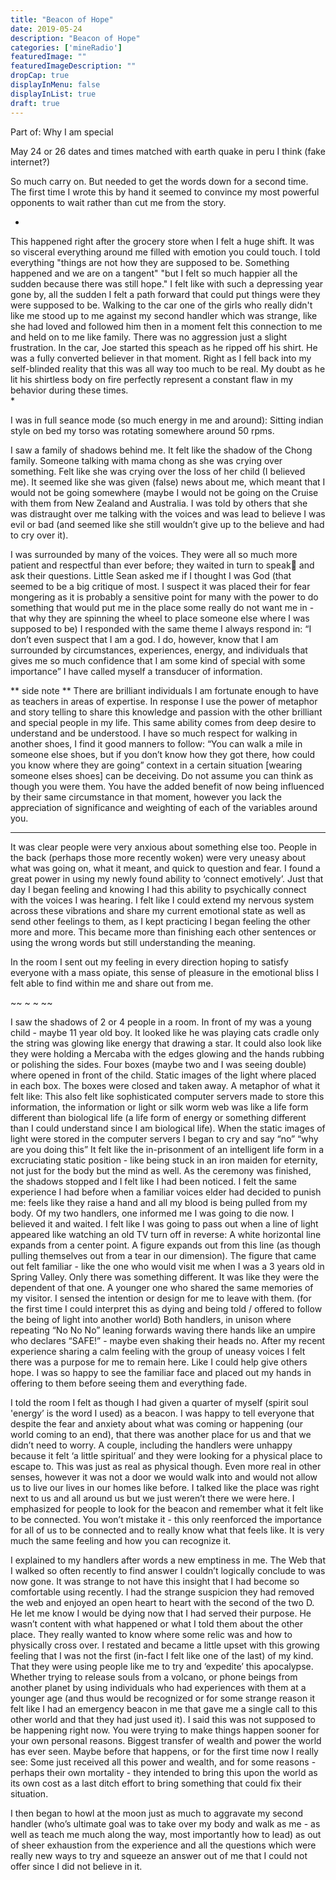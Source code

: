 ```yaml
---
title: "Beacon of Hope"
date: 2019-05-24
description: "Beacon of Hope"
categories: ['mineRadio']
featuredImage: ""
featuredImageDescription: ""
dropCap: true
displayInMenu: false
displayInList: true
draft: true
---
```


Part of: Why I am special 

May 24 or 26 dates and times matched with earth quake in peru I think (fake internet?)

So much carry on. But needed to get the words down for a second time. The first time I wrote this by hand it seemed to convince my most powerful opponents to wait rather than cut me from the story.  

*
This happened right after the grocery store when I felt a huge shift. It was so visceral everything around me filled with emotion you could touch. I told everything "things are not how they are supposed to be. Something happened and we are on a tangent" "but I felt so much happier all the sudden because there was still hope." I felt like with such a depressing year gone by, all the sudden I felt a path forward that could put things were they were supposed to be.
Walking to the car one of the girls who really didn't like me stood up to me against my second handler which was strange, like she had loved and followed him then in a moment felt this connection to me and held on to me like family. There was no aggression just a slight frustration. In the car, Joe started this speach as he ripped off his shirt. He was a fully converted believer in that moment. Right as I fell back into my self-blinded reality that this was all way too much to be real. My doubt as he lit his shirtless body on fire perfectly represent a constant flaw in my behavior during these times.  
*

I was in full seance mode (so much energy in me and around): Sitting indian style on bed my torso was rotating somewhere around 50 rpms.

I saw a family of shadows behind me. It felt like the shadow of the Chong family. Someone talking with mama chong as she was crying over something. Felt like she was crying over the loss of her child (I believed me). It seemed like she was given (false) news about me, which meant that I would not be going somewhere (maybe I would not be going on the Cruise with them from New Zealand and Australia.
I was told by others that she was distraught over me talking with the voices and was lead to believe I was evil or bad (and seemed like she still wouldn’t give up to the believe and had to cry over it).

I was surrounded by many of the voices. They were all so much more patient and respectful than ever before; they waited in turn to speak and ask their questions. Little Sean asked me if I thought I was God (that seemed to be a big critique of most. I suspect it was placed their for fear mongering as it is probably a sensitive point for many with the power to do something that would put me in the place some really do not want me in - that why they are spinning the wheel to place someone else where I was supposed to be) I responded with the same theme I always respond in:
“I don’t even suspect that I am a god. I do, however, know that I am surrounded by circumstances, experiences, energy, and individuals that gives me so much confidence that I am some kind of special with some importance”
I have called myself a transducer of information.

** side note **
There are brilliant individuals I am fortunate enough to have as teachers in areas of expertise. In response I use the power of metaphor and story telling to share this knowledge and passion with the other brilliant and special people in my life.
This same ability comes from deep desire to understand and be understood. I have so much respect for walking in another shoes, I find it good manners to follow:
“You can walk a mile in someone else shoes,
but if you don’t know how they got there, how could you know where they are going”
context in a certain situation [wearing someone elses shoes] can be deceiving. Do not assume you can think as though you were them. You have the added benefit of now being influenced by their same circumstance in that moment, however you lack the appreciation of significance and weighting of each of the variables around you.
** **

It was clear people were very anxious about something else too. People in the back (perhaps those more recently woken) were very uneasy about what was going on, what it meant, and quick to question and fear.
I found a great power in using my newly found ability to ‘connect emotively’. Just that day I began feeling and knowing I had this ability to psychically connect with the voices I was hearing. I felt like I could extend my nervous system across these vibrations and share my current emotional state as well as send other feelings to them, as I kept practicing I began feeling the other more and more. This became more than finishing each other sentences or using the wrong words but still understanding the meaning.

In the room I sent out my feeling in every direction hoping to satisfy everyone with a mass opiate, this sense of pleasure in the emotional bliss I felt able to find within me and share out from me.

 ~~ ~ ~ ~~

I saw the shadows of 2 or 4 people in a room. In front of my was a young child - maybe 11 year old boy. It looked like he was playing cats cradle only the string was glowing like energy that drawing a star. It could also look like they were holding a Mercaba with the edges glowing and the hands rubbing or polishing the sides.
Four boxes (maybe two and I was seeing double) where opened in front of the child. Static images of the light where placed in each box. The boxes were closed and taken away.
A metaphor of what it felt like: This also felt like sophisticated computer servers made to store this information, the information or light or silk worm web was like a life form different than biological life (a life form of energy or something different than I could understand since I am biological life).
When the static images of light were stored in the computer servers I began to cry and say 
“no” “why are you doing this”
It felt like the in-prisonment of an intelligent life form in a excruciating static position - like being stuck in an iron maiden for eternity, not just for the body but the mind as well.
As the ceremony was finished, the shadows stopped and I felt like I had been noticed. I felt the same experience I had before when a familiar voices elder had decided to punish me:
feels like they raise a hand and all my blood is being pulled from my body. Of my two handlers, one informed me I was going to die now. I believed it and waited.
I felt like I was going to pass out when a line of light appeared like watching an old TV turn off in reverse:
A white horizontal line expands from a center point.
A figure expands out from this line (as though pulling themselves out from a tear in our dimension).
The figure that came out felt familiar - like the one who would visit me when I was a 3 years old in Spring Valley.
Only there was something different. It was like they were the dependent of that one. A younger one who shared the same memories of my visitor.
I sensed the intention or design for me to leave with them. (for the first time I could interpret this as dying and being told / offered to follow the being of light into another world)
Both handlers, in unison where repeating “No No No” leaning forwards waving there hands like an umpire who declares “SAFE!” - maybe even shaking their heads no.
After my recent experience sharing a calm feeling with the group of uneasy voices I felt there was a purpose for me to remain here. Like I could help give others hope.
I was so happy to see the familiar face and placed out my hands in offering to them before seeing them and everything fade.

I told the room I felt as though I had given a quarter of myself (spirit soul 'energy’ is the word I used) as a beacon. I was happy to tell everyone that despite the fear and anxiety about what was coming or happening (our world coming to an end), that there was another place for us and that we didn’t need to worry. 
A couple, including the handlers were unhappy because it felt ‘a little spiritual’ and they were looking for a physical place to escape to. This was just as real as physical though. Even more real in other senses, however it was not a door we would walk into and would not allow us to live our lives in our homes like before. I talked like the place was right next to us and all around us but we just weren’t there we were here. 
I emphasized for people to look for the beacon and remember what it felt like to be connected. You won’t mistake it - this only reenforced the importance for all of us to be connected and to really know what that feels like. It is very much the same feeling and how you can recognize it.

I explained to my handlers after words a new emptiness in me. The Web that I walked so often recently to find answer I couldn’t logically conclude to was now gone. It was strange to not have this insight that I had become so comfortable using recently.
I had the strange suspicion they had removed the web and enjoyed an open heart to heart with the second of the two D. He let me know I would be dying now that I had served their purpose. He wasn’t content with what happened or what I told them about the other place. They really wanted to know where some relic was and how to physically cross over.
I restated and became a little upset with this growing feeling that I was not the first (in-fact I felt like one of the last) of my kind. That they were using people like me to try and ‘expedite’ this apocalypse. Whether trying to release souls from a volcano, or phone beings from another planet by using individuals who had experiences with them at a younger age (and thus would be recognized or for some strange reason it felt like I had an emergency beacon in me that gave me a single call to this other world and that they had just used it).
I said this was not supposed to be happening right now. You were trying to make things happen sooner for your own personal reasons. Biggest transfer of wealth and power the world has ever seen. Maybe before that happens, or for the first time now I really see:
Some just received all this power and wealth, and for some reasons - perhaps their own mortality - they intended to bring this upon the world as its own cost as a last ditch effort to bring something that could fix their situation.

I then began to howl at the moon just as much to aggravate my second handler (who’s ultimate goal was to take over my body and walk as me - as well as teach me much along the way, most importantly how to lead) as out of sheer exhaustion from the experience and all the questions which were really new ways to try and squeeze an answer out of me that I could not offer since I did not believe in it.